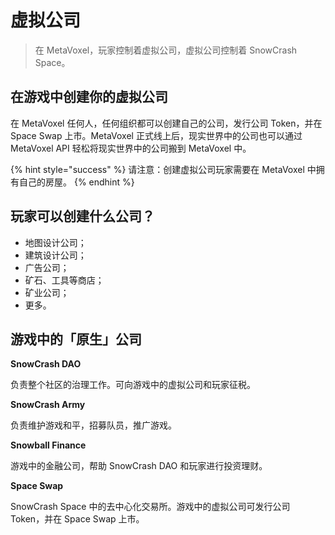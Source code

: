 # 虚拟公司

> 在 MetaVoxel，玩家控制着虚拟公司，虚拟公司控制着 SnowCrash Space。

## 在游戏中创建你的虚拟公司

在 MetaVoxel 任何人，任何组织都可以创建自己的公司，发行公司 Token，并在 Space Swap 上市。MetaVoxel 正式线上后，现实世界中的公司也可以通过 MetaVoxel API 轻松将现实世界中的公司搬到 MetaVoxel 中。

{% hint style="success" %}
请注意：创建虚拟公司玩家需要在 MetaVoxel 中拥有自己的房屋。
{% endhint %}

## 玩家可以创建什么公司？

* 地图设计公司；
* 建筑设计公司；
* 广告公司；
* 矿石、工具等商店；
* 矿业公司；
* 更多。

## 游戏中的「原生」公司

**SnowCrash DAO**

负责整个社区的治理工作。可向游戏中的虚拟公司和玩家征税。

**SnowCrash Army**

负责维护游戏和平，招募队员，推广游戏。

**Snowball Finance**

游戏中的金融公司，帮助 SnowCrash DAO 和玩家进行投资理财。

**Space Swap**

SnowCrash Space 中的去中心化交易所。游戏中的虚拟公司可发行公司 Token，并在 Space Swap 上市。

